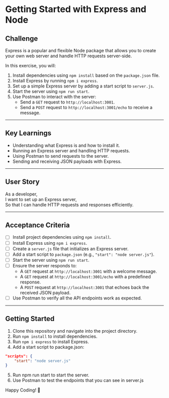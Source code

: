 # Getting Started with Express and Node

## Challenge

Express is a popular and flexible Node package that allows you to create your own web server and handle HTTP requests server-side.

In this exercise, you will:

1. Install dependencies using `npm install` based on the `package.json` file.
2. Install Express by running `npm i express`.
3. Set up a simple Express server by adding a start script to `server.js`.
4. Start the server using `npm run start`.
5. Use Postman to interact with the server:
   - Send a `GET` request to `http://localhost:3001`.
   - Send a `POST` request to `http://localhost:3001/echo` to receive a message.

---

## Key Learnings

- Understanding what Express is and how to install it.
- Running an Express server and handling HTTP requests.
- Using Postman to send requests to the server.
- Sending and receiving JSON payloads with Express.

---

## User Story

As a developer,  
I want to set up an Express server,  
So that I can handle HTTP requests and responses efficiently.

---

## Acceptance Criteria

- [ ] Install project dependencies using `npm install`.
- [ ] Install Express using `npm i express`.
- [ ] Create a `server.js` file that initializes an Express server.
- [ ] Add a start script to `package.json` (e.g., `"start": "node server.js"`).
- [ ] Start the server using `npm run start`.
- [ ] Ensure the server responds to:
  - A `GET` request at `http://localhost:3001` with a welcome message.
  - A `GET` request at `http://localhost:3001/echo` with a predefined response.
  - A `POST` request at `http://localhost:3001` that echoes back the received JSON payload.
- [ ] Use Postman to verify all the API endpoints work as expected.

---

## Getting Started

1. Clone this repository and navigate into the project directory.
2. Run `npm install` to install dependencies.
3. Run `npm i express` to install Express.
4. Add a start script to package.json:

```json
"scripts": {
    "start": "node server.js"
}
```

5. Run npm run start to start the server.
6. Use Postman to test the endpoints that you can see in server.js

Happy Coding! 🚀
